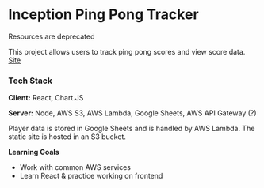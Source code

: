 
# Inception Ping Pong Tracker

Resources are deprecated

This project allows users to track ping pong scores and view score data.
[Site](http://ping-pong-tracker.s3-website-us-east-1.amazonaws.com/)



### Tech Stack

**Client:** React, Chart.JS

**Server:** Node, AWS S3, AWS Lambda, Google Sheets, AWS API Gateway (?)


Player data is stored in Google Sheets and is handled by AWS Lambda. The static site is hosted in an S3 bucket.

**Learning Goals**
- Work with common AWS services
- Learn React & practice working on frontend
